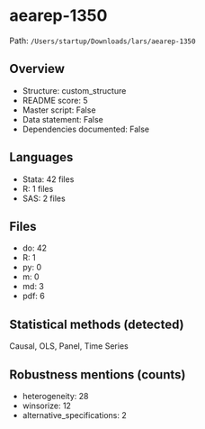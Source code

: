 # aearep-1350

Path: `/Users/startup/Downloads/lars/aearep-1350`

## Overview
- Structure: custom_structure
- README score: 5
- Master script: False
- Data statement: False
- Dependencies documented: False

## Languages
- Stata: 42 files
- R: 1 files
- SAS: 2 files

## Files
- do: 42
- R: 1
- py: 0
- m: 0
- md: 3
- pdf: 6

## Statistical methods (detected)
Causal, OLS, Panel, Time Series

## Robustness mentions (counts)
- heterogeneity: 28
- winsorize: 12
- alternative_specifications: 2